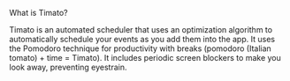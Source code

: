 What is Timato?

Timato is an automated scheduler that uses an optimization algorithm to automatically schedule your events as you add them into the app. It uses the Pomodoro technique for productivity with breaks (pomodoro (Italian tomato) + time = Timato). It includes periodic screen blockers to make you look away, preventing eyestrain.